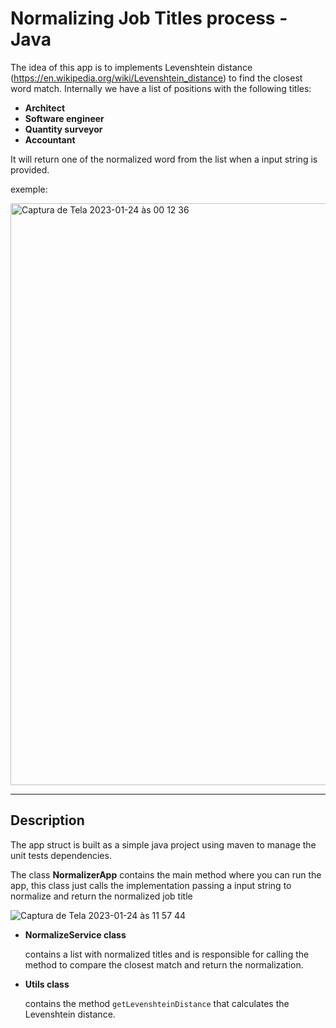 # Normalizing Job Titles process - Java
The idea of this app is to implements Levenshtein distance (https://en.wikipedia.org/wiki/Levenshtein_distance) to find the closest word match.
Internally we have a list of positions with the following titles:
* **Architect**
* **Software engineer**
* **Quantity surveyor**
* **Accountant**

It will return one of the normalized word from the list when a input string is provided.

exemple:

<img width="931" alt="Captura de Tela 2023-01-24 às 00 12 36" src="https://user-images.githubusercontent.com/3075542/214205127-ff713ee0-24d0-4e2e-b1fc-9c4ca97147c6.png">


***




## Description
The app struct is built as a simple java project using maven to manage the unit tests dependencies.

The class **NormalizerApp** contains the main method where you can run the app, this class just calls the implementation passing a input string to normalize and return the normalized job title

![Captura de Tela 2023-01-24 às 11 57 44](https://user-images.githubusercontent.com/3075542/214328485-9166a398-e1d1-498f-b490-d84cd50e055d.png)

* **NormalizeService class**

  contains a list with normalized titles and is responsible for calling the method to compare the closest match and return the 
  normalization.

* **Utils class**

  contains the method `getLevenshteinDistance` that calculates the Levenshtein distance.
